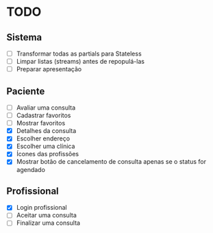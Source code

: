 # TODO

## Sistema

- [ ] Transformar todas as partials para Stateless
- [ ] Limpar listas (streams) antes de repopulá-las
- [ ] Preparar apresentação

## Paciente

- [ ] Avaliar uma consulta
- [ ] Cadastrar favoritos
- [ ] Mostrar favoritos
- [x] Detalhes da consulta
- [x] Escolher endereço
- [x] Escolher uma clínica
- [x] Ícones das profissões
- [x] Mostrar botão de cancelamento de consulta apenas se o status for agendado

## Profissional

- [x] Login profissional
- [ ] Aceitar uma consulta
- [ ] Finalizar uma consulta
